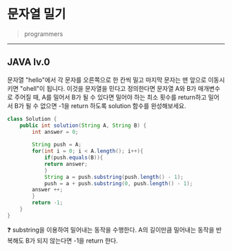 # 문자열 밀기

> programmers
> 

---

## JAVA lv.0
문자열 "hello"에서 각 문자를 오른쪽으로 한 칸씩 밀고 마지막 문자는 맨 앞으로 이동시키면 "ohell"이 됩니다. 이것을 문자열을 민다고 정의한다면 문자열 A와 B가 매개변수로 주어질 때, A를 밀어서 B가 될 수 있다면 밀어야 하는 최소 횟수를 return하고 밀어서 B가 될 수 없으면 -1을 return 하도록 solution 함수를 완성해보세요.

```java
class Solution {
    public int solution(String A, String B) {
        int answer = 0;
        
        String push = A;
        for(int i = 0; i < A.length(); i++){
            if(push.equals(B)){
            return answer;
            }
            String a = push.substring(push.length() - 1);
            push = a + push.substring(0, push.length() - 1);
        answer ++;
        }
        return -1;
    }
}
```

<aside>
❓ substring을 이용하여 밀어내는 동작을 수행한다. A의 길이만큼 밀어내는 동작을 반복해도 B가 되지 않는다면 -1을 return 한다.
</aside>